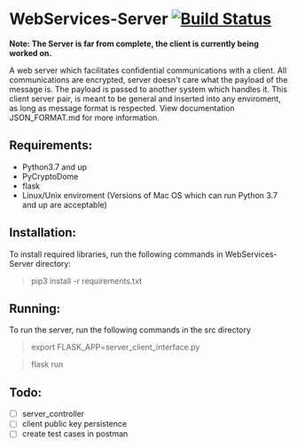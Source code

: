 # WebServices-Server [![Build Status](https://travis-ci.com/Carleton-Autonomous-Mail-Robot/WebServices-Server.svg?branch=master)](https://travis-ci.com/Carleton-Autonomous-Mail-Robot/WebServices-Server)

**Note: The Server is far from complete, the client is currently being worked on.**



A web server which facilitates confidential communications with a client.
All communications are encrypted, server doesn't care what the payload of the message is.
The payload is passed to another system which handles it. This client server pair, is meant
to be general and inserted into any enviroment, as long as message format is respected. View
documentation JSON_FORMAT.md for more information.

## Requirements:

 - Python3.7 and up
 - PyCryptoDome
 - flask
 - Linux/Unix enviroment (Versions of Mac OS which can run Python 3.7 and up are acceptable)


 ## Installation:

To install required libraries, run the following commands in WebServices-Server directory:
    

> pip3 install -r requirements.txt

## Running:
To run the server, run the following commands in the src directory

> export FLASK_APP=server_client_interface.py

>flask run

## Todo:
 - [ ] server_controller
 - [ ] client public key persistence
 - [ ] create test cases in postman
